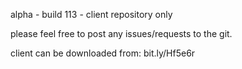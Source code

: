 alpha - build 113 - client repository only

please feel free to post any issues/requests to the git.

client can be downloaded from: bit.ly/Hf5e6r